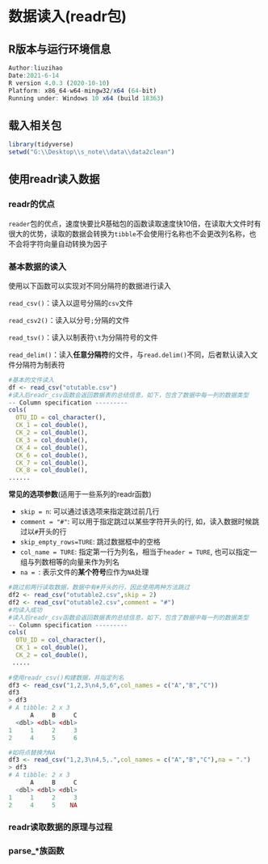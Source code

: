 # 数据读入(readr包)

## R版本与运行环境信息

```R
Author:liuzihao
Date:2021-6-14
R version 4.0.3 (2020-10-10)
Platform: x86_64-w64-mingw32/x64 (64-bit)
Running under: Windows 10 x64 (build 18363)
```

## 载入相关包

```R
library(tidyverse)
setwd("G:\\Desktop\\s_note\\data\\data2clean")
```

## 使用readr读入数据

### readr的优点

`reader`包的优点，速度快要比R基础包的函数读取速度快10倍，在读取大文件时有很大的优势，读取的数据会转换为`tibble`不会使用行名称也不会更改列名称，也不会将字符向量自动转换为因子

### 基本数据的读入

使用以下函数可以实现对不同分隔符的数据进行读入

`read_csv()`：读入以逗号分隔的`csv`文件

`read_csv2()`：读入以分号`;`分隔的文件

`read_tsv()`：读入以制表符`\t`为分隔符号的文件

`read_delim()`：读入**任意分隔符**的文件，与`read.delim()`不同，后者默认读入文件分隔符为制表符

```R
#基本的文件读入
df <- read_csv("otutable.csv")
#读入后readr_csv函数会返回数据表的总结信息，如下，包含了数据中每一列的数据类型
-- Column specification ---------
cols(
  OTU_ID = col_character(),
  CK_1 = col_double(),
  CK_2 = col_double(),
  CK_3 = col_double(),
  CK_4 = col_double(),
  CK_6 = col_double(),
  CK_7 = col_double(),
  CK_8 = col_double(),
......

```

**常见的选项参数**(适用于一些系列的readr函数)

- `skip = n`: 可以通过该选项来指定跳过前几行
- `comment = "#"`: 可以用于指定跳过以某些字符开头的行, 如，读入数据时候跳过以`#`开头的行
- `skip_empty_rows=TURE`: 跳过数据框中的空格
- `col_name = TURE`: 指定第一行为列名，相当于`header = TURE`, 也可以指定一组与列数相等的向量来作为列名
- `na = `: 表示文件的**某个符号**应作为`NA`处理

```R
#跳过前两行读取数据，数据中有#开头的行，因此使用两种方法跳过
df2 <- read_csv("otutable2.csv",skip = 2)
df2 <- read_csv("otutable2.csv",comment = "#")
#均读入成功
#读入后readr_csv函数会返回数据表的总结信息，如下，包含了数据中每一列的数据类型
-- Column specification ---------
cols(
  OTU_ID = col_character(),
  CK_1 = col_double(),
  CK_2 = col_double(),
 .....
    
#使用readr_csv()构建数据，并指定列名
df3 <- read_csv("1,2,3\n4,5,6",col_names = c("A","B","C"))
df3
> df3
# A tibble: 2 x 3
      A     B     C
  <dbl> <dbl> <dbl>
1     1     2     3
2     4     5     6

#如将点替换为NA
df3 <- read_csv("1,2,3\n4,5,.",col_names = c("A","B","C"),na = ".")
> df3
# A tibble: 2 x 3
      A     B     C
  <dbl> <dbl> <dbl>
1     1     2     3
2     4     5    NA
```

### readr读取数据的原理与过程

### parse_*族函数



